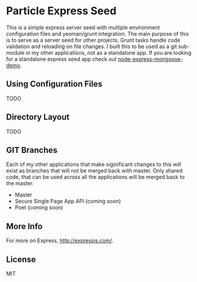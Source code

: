 # Particle Express Seed

This is a simple express server seed with multiple environment configuration files and yeoman/grunt integration. The main purpose of this is to serve as a server seed for other projects. Grunt tasks handle code validation and reloading on file changes. I built this to be used as a git sub-module in my other applications, not as a standalone app. If you are looking for a standalone express seed app check out [node-express-mongoose-demo](https://github.com/madhums/node-express-mongoose-demo).  

## Using Configuration Files

TODO

## Directory Layout
    
TODO

## GIT Branches

Each of my other applications that make siginificant changes to this will exist as branches that will not be merged back with master. Only shared code, that can be used across all the applications will be merged back to the master. 

- Master
- Secure Single Page App API (coming soon)
- Poet (coming soon)

## More Info

For more on Express, http://expressjs.com/.

## License
MIT
